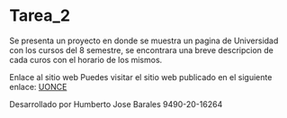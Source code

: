 # Tarea_2
 Se presenta un proyecto en donde se muestra un pagina de Universidad con los cursos del 8 semestre, se encontrara una breve descripcion de cada curos con el horario de los mismos. 

Enlace al sitio web
Puedes visitar el sitio web publicado en el siguiente enlace: [UONCE](https://tarea2u.netlify.app/)

Desarrollado por
Humberto Jose Barales 9490-20-16264
